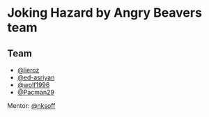 # Joking Hazard by Angry Beavers team

## Team
- [@lieroz](https://github.com/lieroz)
- [@ed-asriyan](https://github.com/ed-asriyan)
- [@wolf1996](https://github.com/wolf1996)
- [@Pacman29](https://github.com/Pacman29)

Mentor: [@nksoff](https://github.com/nksoff)

